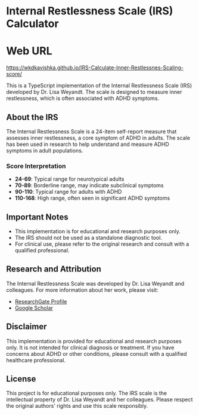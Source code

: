 # Internal Restlessness Scale (IRS) Calculator

# Web URL

https://wkdkavishka.github.io/IRS-Calculate-Inner-Restlessnes-Scaling-score/

This is a TypeScript implementation of the Internal Restlessness Scale (IRS) developed by Dr. Lisa Weyandt. The scale is designed to measure inner restlessness, which is often associated with ADHD symptoms.

## About the IRS

The Internal Restlessness Scale is a 24-item self-report measure that assesses inner restlessness, a core symptom of ADHD in adults. The scale has been used in research to help understand and measure ADHD symptoms in adult populations.

### Score Interpretation

- **24-69**: Typical range for neurotypical adults
- **70-89**: Borderline range, may indicate subclinical symptoms
- **90-110**: Typical range for adults with ADHD
- **110-168**: High range, often seen in significant ADHD symptoms

## Important Notes

- This implementation is for educational and research purposes only.
- The IRS should not be used as a standalone diagnostic tool.
- For clinical use, please refer to the original research and consult with a qualified professional.

## Research and Attribution

The Internal Restlessness Scale was developed by Dr. Lisa Weyandt and colleagues. For more information about her work, please visit:

- [ResearchGate Profile](https://www.researchgate.net/profile/Lisa-Weyandt-2)
- [Google Scholar](https://scholar.google.com/citations?user=qI1AiJ0AAAAJ&hl=en)

## Disclaimer

This implementation is provided for educational and research purposes only. It is not intended for clinical diagnosis or treatment. If you have concerns about ADHD or other conditions, please consult with a qualified healthcare professional.

## License

This project is for educational purposes only. The IRS scale is the intellectual property of Dr. Lisa Weyandt and her colleagues. Please respect the original authors' rights and use this scale responsibly.
